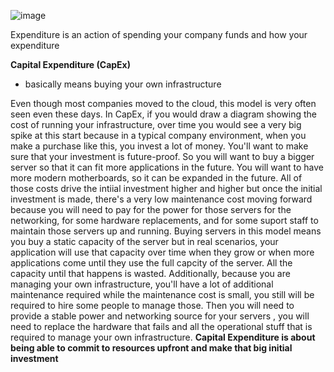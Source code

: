 
![image](https://github.com/user-attachments/assets/627da449-50f0-445d-a732-1bc673d6f32b)


Expenditure is an action of spending your company funds and how your expenditure

**Capital Expenditure (CapEx)**
- basically means buying your own infrastructure

Even though most companies moved to the cloud, this model is very often seen even these days. In CapEx, if you would draw a diagram showing the cost of running your infrastructure, over time you would see a very big spike at this start because in a typical company environment, when you make a purchase like this, you invest a lot of money. You'll want to make sure that your investment is future-proof. So you will want to buy a bigger server so that it can fit more applications in the future. You will want to have more modern motherboards, so it can be expanded in the future. All of those costs drive the intiial investment higher and higher but once the initial investment is made, there's a very low maintenance cost moving forward because you will need to pay for the power for those servers for the networking, for some hardware replacements, and for some suport staff to maintain those servers up and running. Buying servers in this model means you buy a static capacity of the server but in real scenarios, your application will use that capacity over time when they grow or when more applications come until they use the full capcity of the server. All the capacity until that happens is wasted. Additionally, because you are managing your own infrastructure, you'll have a lot of additional maintenance required while the maintenance cost is small, you still will be required to hire some people to manage those. Then you will need to provide a stable power and networking source for your servers , you will need to replace the hardware that fails and all the operational stuff that is required to manage your own infrastructure. 
**Capital Expenditure is about being able to commit to resources upfront and make that big initial investment**
